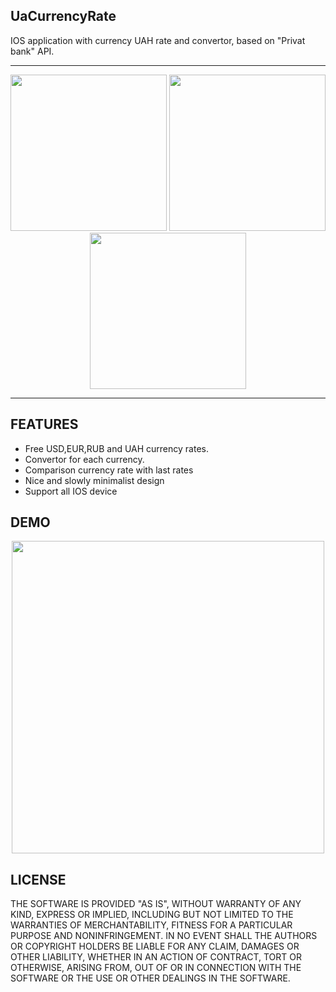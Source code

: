 ## UaCurrencyRate

IOS application with currency UAH rate and convertor, based on "Privat bank" API.

---

<p align="center">
<img src="https://pp.userapi.com/c837434/v837434677/2d0ef/ly1dp6Emzcs.jpg" width="250">
<img src="https://pp.userapi.com/c837434/v837434677/2d0f9/z8wZk9nFSoQ.jpg" width="250">
<img src="https://pp.userapi.com/c837434/v837434677/2d103/6xOGskmH3Bs.jpg" width="250">
</p>

---

## FEATURES

- Free USD,EUR,RUB and UAH currency rates.
- Convertor for each currency.
- Comparison currency rate with last rates
- Nice and slowly minimalist design
- Support all IOS device

## DEMO
<p align="center">
<img src="https://media.giphy.com/media/xUPGcAQSS8zYtwvgwo/giphy.gif" height="500" />
</p>

## LICENSE

THE SOFTWARE IS PROVIDED "AS IS", WITHOUT WARRANTY OF ANY KIND, EXPRESS OR
IMPLIED, INCLUDING BUT NOT LIMITED TO THE WARRANTIES OF MERCHANTABILITY,
FITNESS FOR A PARTICULAR PURPOSE AND NONINFRINGEMENT. IN NO EVENT SHALL THE
AUTHORS OR COPYRIGHT HOLDERS BE LIABLE FOR ANY CLAIM, DAMAGES OR OTHER
LIABILITY, WHETHER IN AN ACTION OF CONTRACT, TORT OR OTHERWISE, ARISING FROM,
OUT OF OR IN CONNECTION WITH THE SOFTWARE OR THE USE OR OTHER DEALINGS IN
THE SOFTWARE.
